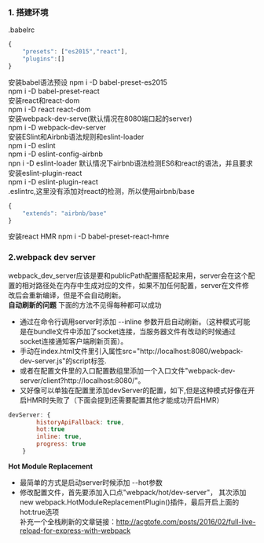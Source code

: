 ### 1. 搭建环境
.babelrc
```javascript
{
	"presets": ["es2015","react"],
	"plugins":[]
}
```
安装babel语法预设
npm i -D babel-preset-es2015    
npm i -D babel-preset-react  
安装react和react-dom    
npm i -D react react-dom  
安装webpack-dev-serve(默认情况在8080端口起的server)  
npm i -D webpack-dev-server  
安装ESlint和Airbnb语法规则和eslint-loader   
npm i -D eslint  
npm i -D eslint-config-airbnb  
npn i -D eslint-loader
默认情况下airbnb语法检测ES6和react的语法，并且要求安装eslint-plugin-react   
npm i -D eslint-plugin-react  
.eslintrc,这里没有添加对react的检测，所以使用airbnb/base
```javascript
{
	"extends": "airbnb/base"
}
```
安装react HMR
npm i -D babel-preset-react-hmre

###  2.webpack dev server
webpack_dev_server应该是要和publicPath配置搭配起来用，server会在这个配置的相对路径处在内存中生成对应的文件，如果不加任何配置，server在文件修改后会重新编译，但是不会自动刷新。  
**自动刷新的问题**  下面的方法不见得每种都可以成功
+ 通过在命令行调用server时添加 --inline 参数开启自动刷新。（这种模式可能是在bundle文件中添加了socket连接，当服务器文件有改动的时候通过socket连接通知客户端刷新页面）。  
+ 手动在index.html文件里引入属性src="http://localhost:8080/webpack-dev-server.js"的script标签.    
+ 或者在配置文件里的入口配置数组里添加一个入口文件"webpack-dev-server/client?http://localhost:8080/"。    
+ 又好像可以单独在配置里添加devServer的配置，如下,但是这种模式好像在开启HMR时失败了（下面会提到还需要配置其他才能成功开启HMR）
```javascript
devServer: {
        historyApiFallback: true,
		hot:true
        inline: true,
        progress: true
    }
```

**Hot Module Replacement**  
+ 最简单的方式是启动server时候添加 --hot参数  
+ 修改配置文件，首先要添加入口点"webpack/hot/dev-server"， 其次添加new webpack.HotModuleReplacementPlugin()插件，最后开启上面的hot:true选项     
补充一个全栈刷新的文章链接：http://acgtofe.com/posts/2016/02/full-live-reload-for-express-with-webpack
